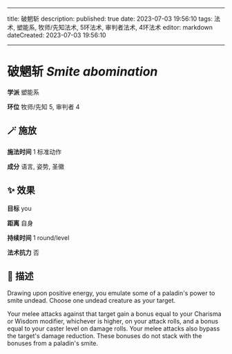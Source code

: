 
---
title: 破魍斩
description: 
published: true
date: 2023-07-03 19:56:10
tags: 法术, 塑能系, 牧师/先知法术, 5环法术, 审判者法术, 4环法术
editor: markdown
dateCreated: 2023-07-03 19:56:10

---

# **破魍斩** *Smite abomination*

**学派** 塑能系 

**环位** 牧师/先知 5, 审判者 4

## 🪄 施放

**施法时间** 1 标准动作

**成分** 语言, 姿势, 圣徽

## ✨ 效果 

**目标** you 

**距离** 自身  

**持续时间** 1 round/level 

**法术抗力** 否

## 📖 描述

Drawing upon positive energy, you emulate some of a paladin's power to smite undead. Choose one undead creature as your target.

Your melee attacks against that target gain a bonus equal to your Charisma or Wisdom modifier, whichever is higher, on your attack rolls, and a bonus equal to your caster level on damage rolls. Your melee attacks also bypass the target's damage reduction. These bonuses do not stack with the bonuses from a paladin's smite.
    
